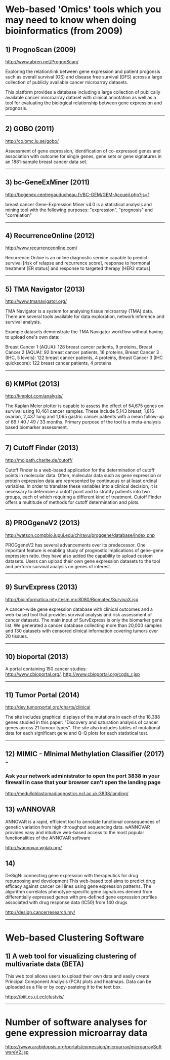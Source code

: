 # Web-based 'Omics' tools which you may need to know when doing bioinformatics (from 2009)

## 1) PrognoScan (2009)
http://www.abren.net/PrognoScan/

Exploring the relation/link between gene expression and patient progonsis such as overall survival (OS) and disease free survival (DFS) across a large collection of publicly available cancer microarray datasets.
 
This platform provides a database including a large collection of publically available cancer mircroarray dataset with clinical annotation as well as a tool for evaluating the biological relationship between gene expression and prognosis.

------------------------------------

## 2) GOBO (2011)
http://co.bmc.lu.se/gobo/

Assessment of gene expression, identification of co-expressed genes and association with outcome for single genes, gene sets or gene signatures in an 1881-sample breast cancer data set.

------------------------------------

## 3) bc-GeneExMiner (2011)
http://bcgenex.centregauducheau.fr/BC-GEM/GEM-Accueil.php?js=1

breast cancer Gene-Expression Miner v4.0 is a statistical analysis and mining tool with the following purposes: 
"expression", "prognosis" and "correlation" 

------------------------------------

## 4) RecurrenceOnline (2012)
http://www.recurrenceonline.com/

Recurrence Online is an online diagnostic service capable to predict:
survival [risk of relapse and recurrence score],
response to hormonal treatment [ER status] and
response to targeted therapy [HER2 status]

------------------------------------

## 5) TMA Navigator (2013)
http://www.tmanavigator.org/

TMA Navigator is a system for analysing tissue microarray (TMA) data. There are several tools available for data exploration, network inference and survival analysis. 

Example datasets demonstrate the TMA Navigator workflow without having to upload one's own data:

Breast Cancer 1 (AQUA): 128 breast cancer patients, 9 proteins, Breast Cancer 2 (AQUA): 92 breast cancer patients, 16 proteins, Breast Cancer 3 (IHC, 5 levels): 122 breast cancer patients, 4 proteins, Breast Cancer 3 (IHC quickscore): 122 breast cancer patients, 4 proteins

------------------------------------

## 6) KMPlot (2013)
http://kmplot.com/analysis/

The Kaplan Meier plotter is capable to assess the effect of 54,675 genes on survival using 10,461 cancer samples. These include 5,143 breast, 1,816 ovarian, 2,437 lung and 1,065 gastric cancer patients with a mean follow-up of 69 / 40 / 49 / 33 months. Primary purpose of the tool is a meta-analysis based biomarker assessment.

------------------------------------

## 7) Cutoff Finder (2013)
http://molpath.charite.de/cutoff/

Cutoff Finder is a web-based application for the determination of cutoff points in molecular data. Often, molecular data such as gene expression or protein expression data are represented by continuous or at least ordinal variables. In order to translate these variables into a clinical decision, it is necessary to determine a cutoff point and to stratify patients into two groups, each of which requiring a different kind of treatment. Cutoff Finder offers a multitude of methods for cutoff determination and plots.

------------------------------------

## 8) PROGgeneV2 (2013)
http://watson.compbio.iupui.edu/chirayu/proggene/database/index.php

PROGgeneV2 has several advancements over its predecessor. One important feature is enabling study of prognostic implications of gene-gene expression ratio. they have also added the capability to upload custom datasets. Users can upload their own gene expression datasets to the tool and perform survival analysis on genes of interest. 

------------------------------------

## 9) SurvExpress (2013)
http://bioinformatica.mty.itesm.mx:8080/Biomatec/SurvivaX.jsp

A cancer-wide gene expression database with clinical outcomes and a web-based tool that provides survival analysis and risk assessment of cancer datasets. The main input of SurvExpress is only the biomarker gene list. We generated a cancer database collecting more than 20,000 samples and 130 datasets with censored clinical information covering tumors over 20 tissues.

------------------------------------

## 10) bioportal (2013)
A portal containing 150 cancer studies:  
http://www.cbioportal.org/, http://www.cbioportal.org/cgds_r.jsp

------------------------------------

## 11) Tumor Portal (2014)
http://dev.tumorportal.org/charts/clinical

The site includes graphical displays of the mutations in each of the 18,388 genes studied in this paper: "Discovery and saturation analysis of cancer genes across 21 tumour types". The site also includes tables of mutational data for each significant gene and Q–Q plots for each statistical test.

------------------------------------

## 12) MIMIC - MInimal Methylation Classifier (2017) - 
### Ask your network administrator to open the port 3838 in your firewall in case that your browser can't open the landing page 
http://medulloblastomadiagnostics.ncl.ac.uk:3838/landing/

## 13) wANNOVAR
ANNOVAR is a rapid, efficient tool to annotate functional consequences of genetic variation from high-throughput sequencing data. wANNOVAR provides easy and intuitive web-based access to the most popular functionalities of the ANNOVAR software

http://wannovar.wglab.org/

## 14) 

DeSigN: connecting gene expression with therapeutics for drug repurposing and development
This web-based tool aims to predict drug efficacy against cancer cell lines using gene expression patterns. The algorithm correlates phenotype-specific gene signatures derived from differentially expressed genes with pre-defined gene expression profiles associated with drug response data (IC50) from 140 drugs

http://design.cancerresearch.my/

------------------------------------
# Web-based Clustering Software 

## 1) A web tool for visualizing clustering of multivariate data (BETA) 
This web tool allows users to upload their own data and easily create Principal Component Analysis (PCA) plots and heatmaps. Data can be uploaded as a file or by copy-pasteing it to the text box.

https://biit.cs.ut.ee/clustvis/

------------------------------------
# Number of software analyses for gene expression microarray data
https://www.arabidopsis.org/portals/expression/microarray/microarraySoftwareV2.jsp



